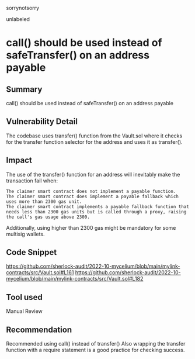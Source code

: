 sorrynotsorry

unlabeled

# call() should be used instead of safeTransfer() on an address payable



## Summary
call() should be used instead of safeTransfer() on an address payable
## Vulnerability Detail
The codebase uses transfer() function from the Vault.sol where it checks for the transfer function selector for the address and uses it as transfer().

## Impact
The use of the transfer() function for an address will inevitably make the transaction fail when:

    The claimer smart contract does not implement a payable function.
    The claimer smart contract does implement a payable fallback which uses more than 2300 gas unit.
    The claimer smart contract implements a payable fallback function that needs less than 2300 gas units but is called through a proxy, raising the call's gas usage above 2300.

Additionally, using higher than 2300 gas might be mandatory for some multisig wallets.
## Code Snippet
https://github.com/sherlock-audit/2022-10-mycelium/blob/main/mylink-contracts/src/Vault.sol#L161
https://github.com/sherlock-audit/2022-10-mycelium/blob/main/mylink-contracts/src/Vault.sol#L182

## Tool used
Manual Review

## Recommendation
Recommended using call() instead of transfer()
Also wrapping the transfer function with a require statement is a good practice for checking success.